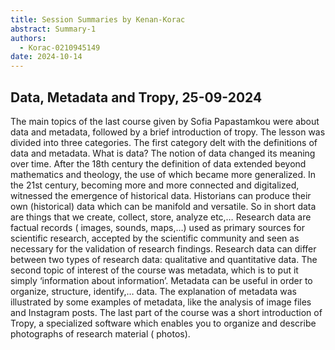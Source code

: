 ```yaml
---
title: Session Summaries by Kenan-Korac
abstract: Summary-1
authors:
  - Korac-0210945149
date: 2024-10-14
---
```


## Data, Metadata and Tropy, 25-09-2024
The main topics of the last course given by Sofia Papastamkou were about data and
metadata, followed by a brief introduction of tropy. The lesson was divided into three
categories. The first category delt with the definitions of data and metadata. What is data?
The notion of data changed its meaning over time. After the 18th century the definition of
data extended beyond mathematics and theology, the use of which became more
generalized. In the 21st century, becoming more and more connected and digitalized,
witnessed the emergence of historical data. Historians can produce their own (historical)
data which can be manifold and versatile. So in short data are things that we create,
collect, store, analyze etc,… Research data are factual records ( images, sounds,
maps,…) used as primary sources for scientific research, accepted by the scientific
community and seen as necessary for the validation of research findings. Research data
can differ between two types of research data: qualitative and quantitative data. The
second topic of interest of the course was metadata, which is to put it simply ‘information
about information’. Metadata can be useful in order to organize, structure, identify,…
data. The explanation of metadata was illustrated by some examples of metadata, like the
analysis of image files and Instagram posts.
The last part of the course was a short introduction of Tropy, a specialized software which
enables you to organize and describe photographs of research material ( photos).
